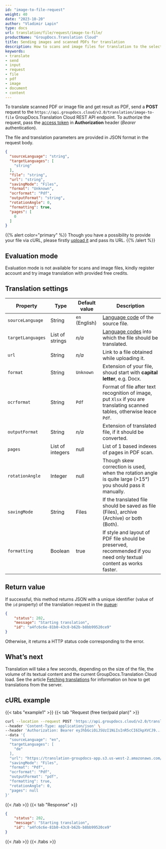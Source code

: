 ```yaml
---
id: "image-to-file-request"
weight: 40
date: "2023-10-20"
author: "Vladimir Lapin"
type: docs
url: translation/file/request/image-to-file/
productName: "GroupDocs.Translation Cloud"
title: Sending images and scanned PDFs for translation
description: How to scans and image files for translation to the selected languages.
keywords:
- translate
- send
- input
- request
- file
- pdf
- image
- document
- content
---
```


To translate scanned PDF or image file and get result as PDF, send a **POST** request to the `https://api.groupdocs.cloud/v2.0/translation/image-to-file` GroupDocs.Translation Cloud REST API endpoint. To authorize the request, pass the [access token](/translation/authorization/) in **Authorization** header (_Bearer_ authentication).

The file and translation parameters are provided in JSON format in the request body.

```json
{
  "sourceLanguage": "string",
  "targetLanguages": [
    "string"
  ],
  "file": "string",
  "url": "string",
  "savingMode": "Files",
  "format": "Unknown",
  "ocrformat": "Pdf",
  "outputFormat": "string",
  "rotationAngle": 0,
  "formatting": true,
  "pages": [
    0
  ]
}
```

{{% alert color="primary" %}} 
Though you have a possibility to provide your file via cURL, please firstly [upload it](/translation/file/upload/) and pass its URL.
{{% /alert %}}

## Evaluation mode

Evaluation mode is not available for scans and image files, kindly register account and try image translation with provided free credits.

## Translation settings

Property | Type | Default value | Description
-------- | ---- | ------------- | -----------
`sourceLanguage` | String | `en` (English) | [Language code](/translation/languages/) of the source file.
`targetLanguages` | List of strings | _n/a_ | [Language codes](/translation/languages/) into which the file should be translated.
`url` | String | _n/a_ | Link to a file obtained while uploading it.
`format` | String | `Unknown` | Extension of your file, shoud start with **capital letter**, e.g. Docx.
`ocrformat` | String | `Pdf` | Format of file after text recognition of image, put `Xlsx` if you are translating scanned tables, otherwise leace `Pdf`.
`outputFormat` | String | _n/a_ | Extension of translated file, if it should be converted.
`pages` | List of integers | null | List of 1 based indexes of pages in PDF scan.
`rotationAngle` | Integer | null | Though skew correction is used, when the rotation angle is quite large (>15°) you should pass it manually.
`savingMode` | String | Files | If the translated file should be saved as file (Files), archive (Archive) or both (Both).
`formatting` | Boolean | true | If style and layout of PDF file should be preserved, recommended if you need only textual content as works faster.

## Return value

If successful, this method returns JSON with a unique identifier (value of the `id` property) of the translation request in the [queue](/translation/workflow/):

```json
{
	"status": 202,
	"message": "Starting translation",
	"id": "a4fc6c6e-81b0-43c8-b62b-b8bb99520ce9"
}
```

Otherwise, it returns a HTTP status code corresponding to the error.

## What’s next

Translation will take a few seconds, depending on the size of the file, the volume of its textual content and the current GroupDocs.Translation Cloud load. See the article [Fetching translations](/translation/file/fetch/) for information on how to get translations from the server.

## cURL example

{{< tabs "example1" >}}
{{< tab "Request (free tier/paid plan)" >}}
```bash
curl --location --request POST 'https://api.groupdocs.cloud/v2.0/translation/image-to-file' \
--header 'Content-Type: application/json' \
--header 'Authorization: Bearer eyJhbGciOiJSUzI1NiIsInR5cCI6IkpXVCJ9...UV1hLfgNCSQ4VKGCOA' \
--data '{
  "sourceLanguage": "en",
  "targetLanguages": [
    "de"
  ],
  "url": "https://translation-groupdocs-app.s3.us-west-2.amazonaws.com/0cd7b09d-4d63-4bcd-a9a5-dfd72897aa17.pdf...ff474526313a24821e98",
  "savingMode": "Files",
  "format": "Pdf",
  "ocrformat": "Pdf",
  "outputFormat": "pdf",
  "formatting": true,
  "rotationAngle": 0,
  "pages": null
}'
```
{{< /tab >}}
{{< tab "Response" >}}
```json
{
	"status": 202,
	"message": "Starting translation",
	"id": "a4fc6c6e-81b0-43c8-b62b-b8bb99520ce9"
}
```
{{< /tab >}}
{{< /tabs >}}
